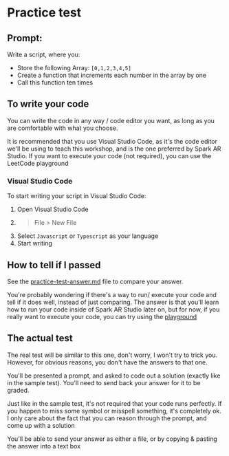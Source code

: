 # Practice test

## Prompt:

Write a script, where you:
- Store the following Array: `[0,1,2,3,4,5]`
- Create a function that increments each number in the array by one
- Call this function ten times

## To write your code

You can write the code in any way / code editor you want, as long as you are comfortable with what you choose.

It is recommended that you use Visual Studio Code, as it's the code editor we'll be using to teach this workshop, and is the one preferred by Spark AR Studio. If you want to execute your code (not required), you can use the LeetCode playground

### Visual Studio Code

To start writing your script in Visual Studio Code:
1. Open Visual Studio Code
2. > File > New File
3. Select `Javascript` or `Typescript` as your language
4. Start writing

<!-- ### LeetCode playground **Modify to playground.arprojpkg**
For these exercises, you can also try out using the [LeetCode playground](https://leetcode.com/playground/new/empty). Which will allow you to execute the code you write

Note that if you use LeetCode playground you can use the "Run code" button to execute, and if you do have a missing symbol/typo/other error, you will get a message letting you know where the error is found. Additionally, you can use the `console.log` function to print out data, for example: 

```js
let x = 1;
console.log(x); // this will print out the number 1
x++;
console.log(x); // this will print out 2
``` -->

## How to tell if I passed

See the [practice-test-answer.md](practice-test-answer.md) file to compare your answer.

You're probably wondering if there's a way to run/ execute your code and tell if it does well, instead of just comparing. The answer is that you'll learn how to run your code inside of Spark AR Studio later on, but for now, if you really want to execute your code, you can try using the [playground](README.md#content)

## The actual test

The real test will be similar to this one, don't worry, I won't try to trick you. However, for obvious reasons, you don't have the answers to that one.

You'll be presented a prompt, and asked to code out a solution (exactly like in the sample test). You'll need to send back your answer for it to be graded.

Just like in the sample test, it's not required that your code runs perfectly. If you happen to miss some symbol or misspell something, it's completely ok. I only care about the fact that you can reason through the prompt, and come up with a solution

You'll be able to send your answer as either a file, or by copying & pasting the answer into a text box